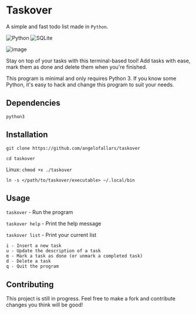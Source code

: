 # Taskover

A simple and fast todo list made in `Python`.

![Python](https://img.shields.io/badge/Python-3776AB?style=for-the-badge&logo=python&logoColor=white) ![SQLite](https://img.shields.io/badge/SQLite-07405E?style=for-the-badge&logo=sqlite&logoColor=white)

![image](https://i.imgur.com/PBA0LaH.png)

Stay on top of your tasks with this terminal-based tool! Add tasks with ease, mark them as done and delete them when you're finished.

This program is minimal and only requires Python 3. If you know some Python, it's easy to hack and change this program to suit your needs.

## Dependencies

`python3`

## Installation

`git clone https://github.com/angelofallars/taskover`

`cd taskover`

Linux:
`chmod +x ./taskover`

`ln -s </path/to/taskover/executable> ~/.local/bin`

## Usage

`taskover` - Run the program

`taskover help` - Print the help message

`taskover list` - Print your current list

```
i - Insert a new task
u - Update the description of a task
m - Mark a task as done (or unmark a completed task)
d - Delete a task
q - Quit the program
```

## Contributing

This project is still in progress. Feel free to make a fork and contribute
changes you think will be good!
